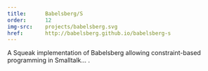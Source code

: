 ```yaml
---
title:      Babelsberg/S
order:      12
img-src:    projects/babelsberg.svg
href:       http://babelsberg.github.io/babelsberg-s
---
```

A Squeak implementation of Babelsberg allowing constraint-based programming in Smalltalk... .
